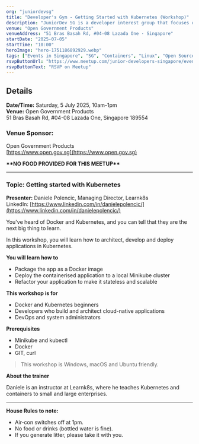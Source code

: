```yaml
---
org: "juniordevsg"
title: "Developer's Gym - Getting Started with Kubernetes (Workshop)"
description: "JuniorDev SG is a developer interest group that focuses on providing a place for junior developers to learn and network with each other."
venue: "Open Government Products"
venueAddress: "51 Bras Basah Rd, #04-08 Lazada One · Singapore"
startDate: "2025-07-05"
startTime: "10:00"
heroImage: "hero-1751186892929.webp"
tags: ["Events in Singapore", "SG", "Containers", "Linux", "Open Source", "Docker", "Kubernetes"]
rsvpButtonUrl: "https://www.meetup.com/junior-developers-singapore/events/308589436/"
rsvpButtonText: "RSVP on Meetup"
---
```


## Details

**Date/Time:** Saturday, 5 July 2025, 10am-1pm<br>
**Venue:** Open Government Products<br>
51 Bras Basah Rd, #04-08 Lazada One, Singapore 189554

### Venue Sponsor:

Open Government Products<br>
[https://www.open.gov.sg](https://www.open.gov.sg)


**\*\*NO FOOD PROVIDED FOR THIS MEETUP\*\***

---

### Topic: Getting started with Kubernetes

**Presenter:** Daniele Polencic, Managing Director, Learnk8s<br>
LinkedIn: [https://www.linkedin.com/in/danielepolencic/](https://www.linkedin.com/in/danielepolencic/)

You've heard of Docker and Kubernetes, and you can tell that they are the next big thing to learn.

In this workshop, you will learn how to architect, develop and deploy applications in Kubernetes.

**You will learn how to**  

- Package the app as a Docker image  
- Deploy the containerised application to a local Minikube cluster  
- Refactor your application to make it stateless and scalable

**This workshop is for**  

- Docker and Kubernetes beginners  
- Developers who build and architect cloud-native applications  
- DevOps and system administrators

**Prerequisites**  

- Minikube and kubectl  
- Docker  
- GIT, curl

> This workshop is Windows, macOS and Ubuntu friendly.

**About the trainer**  

Daniele is an instructor at Learnk8s, where he teaches Kubernetes and containers to small and large enterprises.

---

**House Rules to note:**

- Air-con switches off at 1pm.
- No food or drinks (bottled water is fine).
- If you generate litter, please take it with you.